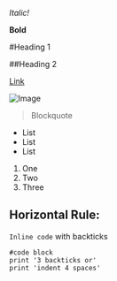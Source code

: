 *Italic!*

**Bold**

#Heading 1

##Heading 2

[Link](google.com)

![Image](https://images.ctfassets.net/hrltx12pl8hq/a2hkMAaruSQ8haQZ4rBL9/8ff4a6f289b9ca3f4e6474f29793a74a/nature-image-for-website.jpg?fit=fill&w=480&h=320)

> Blockquote

- List
- List
- List

1) One
2) Two
3) Three

Horizontal Rule:
---

`Inline code` with backticks

```
#code block
print '3 backticks or'
print 'indent 4 spaces'
```

